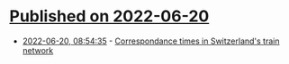# [Published on 2022-06-20](index.md)

* [2022-06-20, 08:54:35](https://news.ycombinator.com/item?id=31807913) - [Correspondance times in Switzerland's train network](https://www.jokteur.com/a/integrated-timetable-switzerland/)

